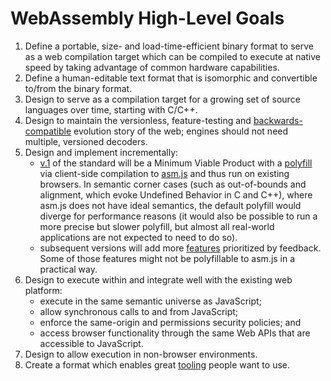 # WebAssembly High-Level Goals

1. Define a portable, size- and load-time-efficient binary format to serve as a
   web compilation target which can be compiled to execute at native speed by
   taking advantage of common hardware capabilities.
2. Define a human-editable text format that is isomorphic and convertible
   to/from the binary format.
3. Design to serve as a compilation target for a growing set of source languages
   over time, starting with C/C++.
4. Design to maintain the versionless, feature-testing and 
   [backwards-compatible](BinaryEncoding.md#backwards-compatibility) evolution story of the web; 
   engines should not need multiple, versioned decoders.
5. Design and implement incrementally:
    * [v.1](V1.md) of the standard will be a Minimum Viable Product with a [polyfill][] via client-side compilation to [asm.js][] and thus run on existing browsers.
      In semantic corner cases (such as out-of-bounds and alignment, which evoke Undefined Behavior in C and C++), where asm.js does not have ideal semantics,
      the default polyfill would diverge for performance reasons (it would also be possible to run a more precise but slower polyfill, but almost all
      real-world applications are not expected to need to do so).
    * subsequent versions will add more [features](EssentialPostV1Features.md) prioritized by feedback. Some of those features might not be polyfillable
      to asm.js in a practical way.
6. Design to execute within and integrate well with the existing web platform:
    * execute in the same semantic universe as JavaScript;
    * allow synchronous calls to and from JavaScript;
    * enforce the same-origin and permissions security policies; and
    * access browser functionality through the same Web APIs that are accessible
      to JavaScript.
7. Design to allow execution in non-browser environments.
8. Create a format which enables great [tooling](Tooling.md) people want to use.

  [polyfill]: https://github.com/WebAssembly/polyfill
  [asm.js]: http://asmjs.org
